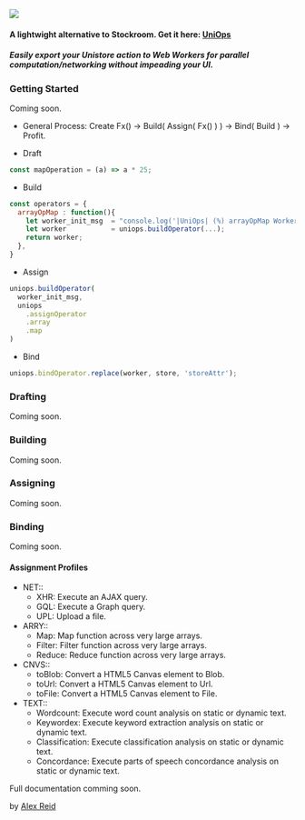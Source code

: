 ![](https://www.dropbox.com/s/kwyzulhh9018xip/uniops%20logo.png?dl=1)

#### A lightwight alternative to Stockroom. Get it here: [UniOps](https://www.npmjs.com/package/uniops)

##### *Easily export your Unistore action to Web Workers for parallel computation/networking without impeading your UI.*

### Getting Started
Coming soon.

- General Process: Create Fx() -> Build( Assign( Fx() ) ) -> Bind( Build ) -> Profit.


- Draft
```javascript
const mapOperation = (a) => a * 25;
```

- Build
```javascript
const operators = {
  arrayOpMap : function(){
    let worker_init_msg  = "console.log('|UniOps| (%) arrayOpMap Worker: Initialized');";
    let worker           = uniops.buildOperator(...);
    return worker;
  },
}
```

- Assign
```javascript
uniops.buildOperator(
  worker_init_msg,
  uniops
    .assignOperator
    .array
    .map
)
```

- Bind
```javascript
uniops.bindOperator.replace(worker, store, 'storeAttr');
```


### Drafting
Coming soon.

### Building
Coming soon.

### Assigning
Coming soon.

### Binding
Coming soon.


#### Assignment Profiles
- NET::
  - XHR: Execute an AJAX query.
  - GQL: Execute a Graph query.
  - UPL: Upload a file.
- ARRY::
  - Map: Map function across very large arrays.
  - Filter: Filter function across very large arrays.
  - Reduce: Reduce function across very large arrays.
- CNVS::
  - toBlob: Convert a HTML5 Canvas element to Blob.
  - toUrl: Convert a HTML5 Canvas element to Url.
  - toFile: Convert a HTML5 Canvas element to File.
- TEXT::
  - Wordcount: Execute word count analysis on static or dynamic text.
  - Keywordex: Execute keyword extraction analysis on static or dynamic text.
  - Classification: Execute classification analysis on static or dynamic text.
  - Concordance: Execute parts of speech concordance analysis on static or dynamic text.

Full documentation comming soon.

by [Alex Reid ](https://github.com/aareid10)

